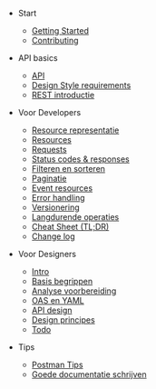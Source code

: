 <!-- docs/_sidebar.md -->

* Start
    * [Getting Started](/README)
    * [Contributing](/content/contributing.md)

* API basics
    * [API](/content/common/api.md)
    * [Design Style requirements](/content/common/design-style-reqs.md)
    * [REST introductie](/content/common/rest.md)

* Voor Developers
    * [Resource representatie](/content/developers/resource-representation.md)
    * [Resources](/content/developers/resources.md)
    * [Requests](/content/developers/request.md)
    * [Status codes & responses](/content/developers/statuscodes-response.md)
    * [Filteren en sorteren](/content/developers/filter-sort.md)
    * [Paginatie](/content/developers/paging.md)
    * [Event resources](/content/developers/event-resources.md)
    * [Error handling](/content/developers/error-handling.md)
    * [Versionering](/content/developers/versioning.md)
    * [Langdurende operaties](/content/developers/long-running.md)
    * [Cheat Sheet (TL;DR)](/content/developers/cheat-sheet.md)
    * [Change log](/content/developers/document-history.md)

* Voor Designers

    * [Intro](/content/designers/intro.md)
    * [Basis begrippen](/content/designers/basic-concepts.md)
    * [Analyse voorbereiding](/content/designers/analysis.md)
    * [OAS en YAML](/content/designers/oas-yaml.md)
    * [API design](/content/designers/design.md)
    * [Design principes](/content/designers/principles.md)
    * [Todo](/content/designers/todo.md)

* Tips

    * [Postman Tips](/content/common/postman-tips.md)
    * [Goede documentatie schrijven](/content/common/swagger-docs.md)
    <!-- * [Glossary](/_glossary.md) -->

